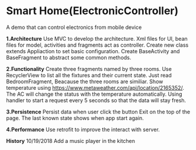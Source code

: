 
Smart Home(ElectronicController)
===================================

A demo that can control electronics from mobile device

**1.Architecture**
Use MVC to develop the architecture. Xml files for UI, bean files for model, activities and fragments act as controller.
Create new class extends Appliaction to set basic configuration.
Create BaseActivity and BaseFragment to abstract some common methods.

**2.Functionality**
Create three fragments named by three rooms.
Use RecyclerView to list all the fixtures and their current state.
Just read BedroomFragment, Beacause the three rooms are similiar.
Show temperature using https://www.metaweather.com/api/location/2165352/.
The AC will change the status with the temperature automatically.
Using handler to start a request every 5 seconds so that the data will stay fresh.

**3.Persistence**
Persist data when user click the button Exit on the top of the page.
The last known state shows when app start again.

**4.Performance**
Use retrofit to improve the interact with server.

**History**
10/19/2018
Add a music player in the kitchen
